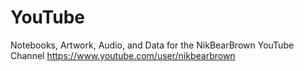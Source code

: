 # YouTube
Notebooks, Artwork, Audio, and Data for the NikBearBrown YouTube Channel <a href=' https://www.youtube.com/user/nikbearbrown'> https://www.youtube.com/user/nikbearbrown</a>



 <a href=' https://www.youtube.com/user/nikbearbrown'> <img src=''></a>


